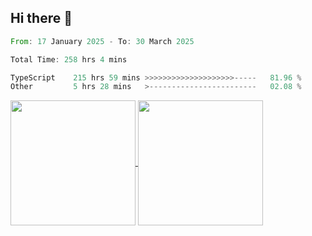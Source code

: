 ## Hi there 👋
<!--START_SECTION:waka-->

```rust
From: 17 January 2025 - To: 30 March 2025

Total Time: 258 hrs 4 mins

TypeScript    215 hrs 59 mins >>>>>>>>>>>>>>>>>>>>-----   81.96 %
Other         5 hrs 28 mins   >------------------------   02.08 %
```

<!--END_SECTION:waka-->

<a href="https://github.com/anuraghazra/github-readme-stats">
  <img height=200 align="center" src="https://github-readme-stats.vercel.app/api/top-langs/?username=paulgeorge35&layout=donut&langs_count=5&theme=transparent" />
</a>
<a href="https://github.com/anuraghazra/convoychat">
  <img height=200 align="center" src="https://github-readme-stats.vercel.app/api?username=paulgeorge35&show_icons=true&show=prs_merged&theme=transparent&rank_icon=github" />
</a>
